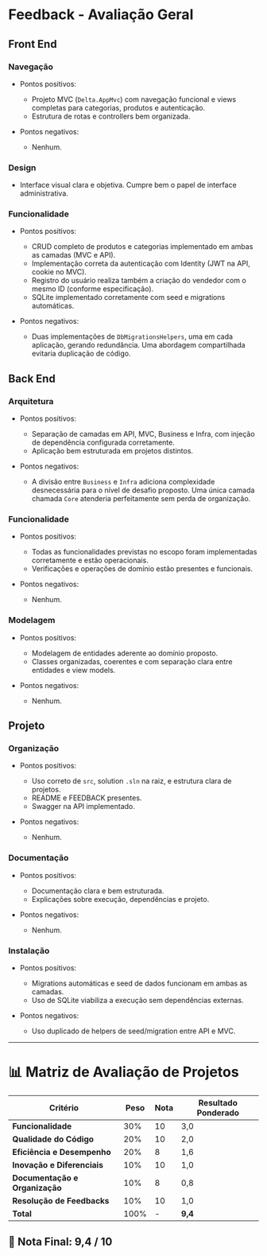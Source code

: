 # Feedback - Avaliação Geral

## Front End

### Navegação
  * Pontos positivos:
    - Projeto MVC (`Delta.AppMvc`) com navegação funcional e views completas para categorias, produtos e autenticação.
    - Estrutura de rotas e controllers bem organizada.

  * Pontos negativos:
    - Nenhum.

### Design
  - Interface visual clara e objetiva. Cumpre bem o papel de interface administrativa.

### Funcionalidade
  * Pontos positivos:
    - CRUD completo de produtos e categorias implementado em ambas as camadas (MVC e API).
    - Implementação correta da autenticação com Identity (JWT na API, cookie no MVC).
    - Registro do usuário realiza também a criação do vendedor com o mesmo ID (conforme especificação).
    - SQLite implementado corretamente com seed e migrations automáticas.

  * Pontos negativos:
    - Duas implementações de `DbMigrationsHelpers`, uma em cada aplicação, gerando redundância. Uma abordagem compartilhada evitaria duplicação de código.

## Back End

### Arquitetura
  * Pontos positivos:
    - Separação de camadas em API, MVC, Business e Infra, com injeção de dependência configurada corretamente.
    - Aplicação bem estruturada em projetos distintos.

  * Pontos negativos:
    - A divisão entre `Business` e `Infra` adiciona complexidade desnecessária para o nível de desafio proposto. Uma única camada chamada `Core` atenderia perfeitamente sem perda de organização.

### Funcionalidade
  * Pontos positivos:
    - Todas as funcionalidades previstas no escopo foram implementadas corretamente e estão operacionais.
    - Verificações e operações de domínio estão presentes e funcionais.

  * Pontos negativos:
    - Nenhum.

### Modelagem
  * Pontos positivos:
    - Modelagem de entidades aderente ao domínio proposto.
    - Classes organizadas, coerentes e com separação clara entre entidades e view models.

  * Pontos negativos:
    - Nenhum.

## Projeto

### Organização
  * Pontos positivos:
    - Uso correto de `src`, solution `.sln` na raiz, e estrutura clara de projetos.
    - README e FEEDBACK presentes.
    - Swagger na API implementado.

  * Pontos negativos:
    - Nenhum.

### Documentação
  * Pontos positivos:
    - Documentação clara e bem estruturada.
    - Explicações sobre execução, dependências e projeto.

  * Pontos negativos:
    - Nenhum.

### Instalação
  * Pontos positivos:
    - Migrations automáticas e seed de dados funcionam em ambas as camadas.
    - Uso de SQLite viabiliza a execução sem dependências externas.

  * Pontos negativos:
    - Uso duplicado de helpers de seed/migration entre API e MVC.

---

# 📊 Matriz de Avaliação de Projetos

| **Critério**                   | **Peso** | **Nota** | **Resultado Ponderado**                  |
|-------------------------------|----------|----------|------------------------------------------|
| **Funcionalidade**            | 30%      | 10       | 3,0                                      |
| **Qualidade do Código**       | 20%      | 10       | 2,0                                      |
| **Eficiência e Desempenho**   | 20%      | 8        | 1,6                                      |
| **Inovação e Diferenciais**   | 10%      | 10       | 1,0                                      |
| **Documentação e Organização**| 10%      | 8        | 0,8                                      |
| **Resolução de Feedbacks**    | 10%      | 10       | 1,0                                      |
| **Total**                     | 100%     | -        | **9,4**                                  |

## 🎯 **Nota Final: 9,4 / 10**

